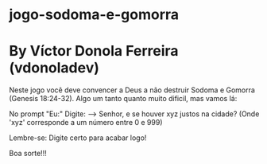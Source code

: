 # jogo-sodoma-e-gomorra
# By Víctor Donola Ferreira (vdonoladev)
Neste jogo você deve convencer a Deus a não destruir Sodoma e Gomorra (Genesis 18:24-32).
Algo um tanto quanto muito dificil, mas vamos lá:

No prompt "Eu:" Digite:
--> Senhor, e se houver xyz justos na cidade?
(Onde 'xyz' corresponde a um número entre 0 e 999)

Lembre-se: Digite certo para acabar logo!

Boa sorte!!!